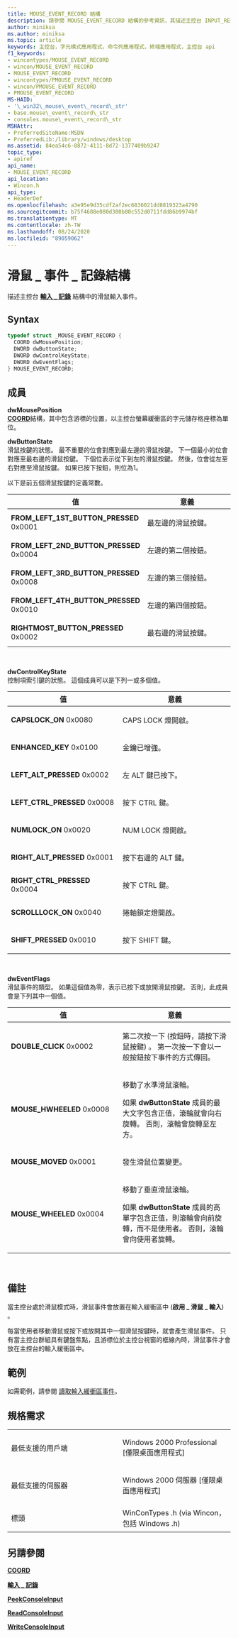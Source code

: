 ```yaml
---
title: MOUSE_EVENT_RECORD 結構
description: 請參閱 MOUSE_EVENT_RECORD 結構的參考資訊，其描述主控台 INPUT_RECORD 結構中的滑鼠輸入事件。
author: miniksa
ms.author: miniksa
ms.topic: article
keywords: 主控台，字元模式應用程式，命令列應用程式，終端應用程式，主控台 api
f1_keywords:
- wincontypes/MOUSE_EVENT_RECORD
- wincon/MOUSE_EVENT_RECORD
- MOUSE_EVENT_RECORD
- wincontypes/PMOUSE_EVENT_RECORD
- wincon/PMOUSE_EVENT_RECORD
- PMOUSE_EVENT_RECORD
MS-HAID:
- '\_win32\_mouse\_event\_record\_str'
- base.mouse\_event\_record\_str
- consoles.mouse\_event\_record\_str
MSHAttr:
- PreferredSiteName:MSDN
- PreferredLib:/library/windows/desktop
ms.assetid: 84ea54c6-8872-4111-8d72-1377409b9247
topic_type:
- apiref
api_name:
- MOUSE_EVENT_RECORD
api_location:
- Wincon.h
api_type:
- HeaderDef
ms.openlocfilehash: a3e95e9d35cdf2af2ec6836021dd8819323a4790
ms.sourcegitcommit: b75f4688e080d300b80c552d0711fdd86b9974bf
ms.translationtype: MT
ms.contentlocale: zh-TW
ms.lasthandoff: 08/24/2020
ms.locfileid: "89059062"
---
```

# <a name="mouse_event_record-structure"></a>滑鼠 \_ 事件 \_ 記錄結構


描述主控台 [**輸入 \_ 記錄**](input-record-str.md) 結構中的滑鼠輸入事件。

<a name="syntax"></a>Syntax
------

```C
typedef struct _MOUSE_EVENT_RECORD {
  COORD dwMousePosition;
  DWORD dwButtonState;
  DWORD dwControlKeyState;
  DWORD dwEventFlags;
} MOUSE_EVENT_RECORD;
```

<a name="members"></a>成員
-------

**dwMousePosition**  
[**COORD**](coord-str.md)結構，其中包含游標的位置，以主控台螢幕緩衝區的字元儲存格座標為單位。

**dwButtonState**  
滑鼠按鍵的狀態。 最不重要的位會對應到最左邊的滑鼠按鍵。 下一個最小的位會對應至最右邊的滑鼠按鍵。 下個位表示從下到左的滑鼠按鍵。 然後，位會從左至右對應至滑鼠按鍵。 如果已按下按鈕，則位為1。

以下是前五個滑鼠按鍵的定義常數。

<table>
<colgroup>
<col width="50%" />
<col width="50%" />
</colgroup>
<thead>
<tr class="header">
<th>值</th>
<th>意義</th>
</tr>
</thead>
<tbody>
<tr class="odd">
<td><span id="FROM_LEFT_1ST_BUTTON_PRESSED"></span><span id="from_left_1st_button_pressed"></span>
<strong>FROM_LEFT_1ST_BUTTON_PRESSED</strong> 0x0001</td>
<td><p>最左邊的滑鼠按鍵。</p></td>
</tr>
<tr class="even">
<td><span id="FROM_LEFT_2ND_BUTTON_PRESSED"></span><span id="from_left_2nd_button_pressed"></span>
<strong>FROM_LEFT_2ND_BUTTON_PRESSED</strong> 0x0004</td>
<td><p>左邊的第二個按鈕。</p></td>
</tr>
<tr class="odd">
<td><span id="FROM_LEFT_3RD_BUTTON_PRESSED"></span><span id="from_left_3rd_button_pressed"></span>
<strong>FROM_LEFT_3RD_BUTTON_PRESSED</strong> 0x0008</td>
<td><p>左邊的第三個按鈕。</p></td>
</tr>
<tr class="even">
<td><span id="FROM_LEFT_4TH_BUTTON_PRESSED"></span><span id="from_left_4th_button_pressed"></span>
<strong>FROM_LEFT_4TH_BUTTON_PRESSED</strong> 0x0010</td>
<td><p>左邊的第四個按鈕。</p></td>
</tr>
<tr class="odd">
<td><span id="RIGHTMOST_BUTTON_PRESSED"></span><span id="rightmost_button_pressed"></span>
<strong>RIGHTMOST_BUTTON_PRESSED</strong> 0x0002</td>
<td><p>最右邊的滑鼠按鍵。</p></td>
</tr>
<tr class="even">
</tr>
<tr class="odd">
</tr>
<tr class="even">
</tr>
</tbody>
</table>

 

**dwControlKeyState**  
控制項索引鍵的狀態。 這個成員可以是下列一或多個值。

<table>
<colgroup>
<col width="50%" />
<col width="50%" />
</colgroup>
<thead>
<tr class="header">
<th>值</th>
<th>意義</th>
</tr>
</thead>
<tbody>
<tr class="odd">
<td><span id="CAPSLOCK_ON"></span><span id="capslock_on"></span>
<strong>CAPSLOCK_ON</strong> 0x0080</td>
<td><p>CAPS LOCK 燈開啟。</p></td>
</tr>
<tr class="even">
<td><span id="ENHANCED_KEY"></span><span id="enhanced_key"></span>
<strong>ENHANCED_KEY</strong> 0x0100</td>
<td><p>金鑰已增強。</p></td>
</tr>
<tr class="odd">
<td><span id="LEFT_ALT_PRESSED"></span><span id="left_alt_pressed"></span>
<strong>LEFT_ALT_PRESSED</strong> 0x0002</td>
<td><p>左 ALT 鍵已按下。</p></td>
</tr>
<tr class="even">
<td><span id="LEFT_CTRL_PRESSED"></span><span id="left_ctrl_pressed"></span>
<strong>LEFT_CTRL_PRESSED</strong> 0x0008</td>
<td><p>按下 CTRL 鍵。</p></td>
</tr>
<tr class="odd">
<td><span id="NUMLOCK_ON"></span><span id="numlock_on"></span>
<strong>NUMLOCK_ON</strong> 0x0020</td>
<td><p>NUM LOCK 燈開啟。</p></td>
</tr>
<tr class="even">
<td><span id="RIGHT_ALT_PRESSED"></span><span id="right_alt_pressed"></span>
<strong>RIGHT_ALT_PRESSED</strong> 0x0001</td>
<td><p>按下右邊的 ALT 鍵。</p></td>
</tr>
<tr class="odd">
<td><span id="RIGHT_CTRL_PRESSED"></span><span id="right_ctrl_pressed"></span>
<strong>RIGHT_CTRL_PRESSED</strong> 0x0004</td>
<td><p>按下 CTRL 鍵。</p></td>
</tr>
<tr class="even">
<td><span id="SCROLLLOCK_ON"></span><span id="scrolllock_on"></span>
<strong>SCROLLLOCK_ON</strong> 0x0040</td>
<td><p>捲軸鎖定燈開啟。</p></td>
</tr>
<tr class="odd">
<td><span id="SHIFT_PRESSED"></span><span id="shift_pressed"></span>
<strong>SHIFT_PRESSED</strong> 0x0010</td>
<td><p>按下 SHIFT 鍵。</p></td>
</tr>
<tr class="even">
</tr>
<tr class="odd">
</tr>
<tr class="even">
</tr>
<tr class="odd">
</tr>
<tr class="even">
</tr>
<tr class="odd">
</tr>
<tr class="even">
</tr>
</tbody>
</table>

 

**dwEventFlags**  
滑鼠事件的類型。 如果這個值為零，表示已按下或放開滑鼠按鍵。 否則，此成員會是下列其中一個值。

<table>
<colgroup>
<col width="50%" />
<col width="50%" />
</colgroup>
<thead>
<tr class="header">
<th>值</th>
<th>意義</th>
</tr>
</thead>
<tbody>
<tr class="odd">
<td><span id="DOUBLE_CLICK"></span><span id="double_click"></span>
<strong>DOUBLE_CLICK</strong> 0x0002</td>
<td><p>第二次按一下 (按鈕時，請按下滑鼠按鍵) 。 第一次按一下會以一般按鈕按下事件的方式傳回。</p></td>
</tr>
<tr class="even">
<td><span id="MOUSE_HWHEELED"></span><span id="mouse_hwheeled"></span>
<strong>MOUSE_HWHEELED</strong> 0x0008</td>
<td><p>移動了水準滑鼠滾輪。</p>
<p>如果 <strong>dwButtonState</strong> 成員的最大文字包含正值，滾輪就會向右旋轉。 否則，滾輪會旋轉至左方。</p></td>
</tr>
<tr class="odd">
<td><span id="MOUSE_MOVED"></span><span id="mouse_moved"></span>
<strong>MOUSE_MOVED</strong> 0x0001</td>
<td><p>發生滑鼠位置變更。</p></td>
</tr>
<tr class="even">
<td><span id="MOUSE_WHEELED"></span><span id="mouse_wheeled"></span>
<strong>MOUSE_WHEELED</strong> 0x0004</td>
<td><p>移動了垂直滑鼠滾輪。</p>
<p>如果 <strong>dwButtonState</strong> 成員的高單字包含正值，則滾輪會向前旋轉，而不是使用者。 否則，滾輪會向使用者旋轉。</p></td>
</tr>
<tr class="odd">
</tr>
<tr class="even">
</tr>
</tbody>
</table>

 

<a name="remarks"></a>備註
-------

當主控台處於滑鼠模式時，滑鼠事件會放置在輸入緩衝區中 (**啟用 \_ 滑鼠 \_ 輸入**) 。

每當使用者移動滑鼠或按下或放開其中一個滑鼠按鍵時，就會產生滑鼠事件。 只有當主控台群組具有鍵盤焦點，且游標位於主控台視窗的框線內時，滑鼠事件才會放在主控台的輸入緩衝區中。

<a name="examples"></a>範例
--------

如需範例，請參閱 [讀取輸入緩衝區事件](reading-input-buffer-events.md)。

<a name="requirements"></a>規格需求
------------

<table>
<colgroup>
<col width="50%" />
<col width="50%" />
</colgroup>
<tbody>
<tr class="odd">
<td><p>最低支援的用戶端</p></td>
<td><p>Windows 2000 Professional [僅限桌面應用程式]</p></td>
</tr>
<tr class="even">
<td><p>最低支援的伺服器</p></td>
<td><p>Windows 2000 伺服器 [僅限桌面應用程式]</p></td>
</tr>
<tr class="odd">
<td><p>標頭</p></td>
<td>WinConTypes .h (via Wincon，包括 Windows .h) </td>
</tr>
</tbody>
</table>

## <a name="span-idsee_alsospansee-also"></a><span id="see_also"></span>另請參閱


[**COORD**](coord-str.md)

[**輸入 \_ 記錄**](input-record-str.md)

[**PeekConsoleInput**](peekconsoleinput.md)

[**ReadConsoleInput**](readconsoleinput.md)

[**WriteConsoleInput**](writeconsoleinput.md)

 

 




